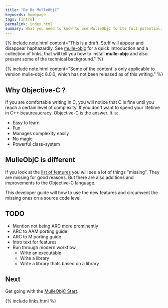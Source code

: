 ```yaml
---
title: "De Re MulleObjC"
keywords: homepage
tags: [intro]
permalink: index.html
summary: What you need to know to use MulleObjC to its full potential.
---
```


{% include note.html content="This is a draft. Stuff will appear and disappear haphazardly. See [mulle-objc](https://mulle-objc.github.io/) for a quick introduction and
a collection of links, that will tell you how to install **mulle-objc** and
also present some of the technical background." %}


{% include note.html content="Some of the content is only applicable to version mulle-objc 8.0.0, which has not been released as of this writing." %}


## Why Objective-C ?

If you are comfortable writing in C, you will notice that C is fine until you
reach a certain level of complexity. If you don't want to spend your lifetime
in C++ beaureaucracy, Objective-C is the answer. It is:

* Easy to learn
* Fun
* Manages complexity easily
* No magic
* Powerful class-system


## MulleObjC is different

If you look at the [list of features](mydoc_differences.html) you will see a
lot of things "missing". They are missing for good reasons. But there are also
additions and improvements to the Objective-C language.

This developer guide will how to use the new features and circumvent the
missing ones on  a source code level.


## TODO

* Mention not being ARC more prominently
* ARC to AAM porting guide
* ARC to M porting guide
* Intro text for features
* Run through modern workflow
    * Write an executable
    * Write a library
    * Write a library thats based on a library



## Next

Get going with the [MulleObjC Start](mydoc_start.html).

{% include links.html %}
